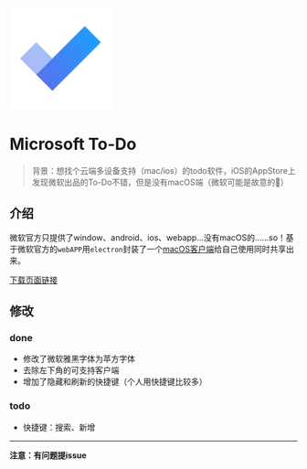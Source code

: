 <a src="https://woolson.github.io/microsoft-todo-for-mac/" target="_blank">
	<img src="build/icon.png" width="180" />
</a>

# Microsoft To-Do

> 背景：想找个云端多设备支持（mac/ios）的todo软件，iOS的AppStore上发现微软出品的To-Do不错，但是没有macOS端（微软可能是故意的🤪）

## 介绍

微软官方只提供了window、android、ios、webapp…没有macOS的……so！基于微软官方的`webAPP`用`electron`封装了一个[macOS客户端](https://woolson.github.io/microsoft-todo-for-mac/#/)给自己使用同时共享出来。

[下载页面链接](https://woolson.github.io/microsoft-todo-for-mac/#/)

## 修改

### done
- 修改了微软雅黑字体为苹方字体
- 去除左下角的可支持客户端
- 增加了隐藏和刷新的快捷键（个人用快捷键比较多）

### todo
- 快捷键：搜索、新增

---

**注意：有问题提issue**

